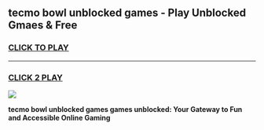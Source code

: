
## tecmo bowl unblocked games - Play Unblocked Gmaes & Free
<h3>
<a href="https://news.freeplayer.one?title=tecmo_bowl_unblocked_games&ref=23F">CLICK TO PLAY</a></h3>
<hr>

<h3>
<a href="https://news.freeplayer.one?title=tecmo_bowl_unblocked_games&ref=23F">CLICK 2 PLAY</a>
  
</h3>

<a href="https://news.freeplayer.one?title=tecmo_bowl_unblocked_games&ref=23F/"><img src="https://clearcache.store/games.png"></a>


**tecmo bowl unblocked games games unblocked: Your Gateway to Fun and Accessible Online Gaming**
